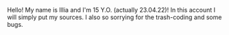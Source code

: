 Hello! My name is Illia and I'm 15 Y.O. (actually 23.04.22)!
In this account I will simply put my sources.
I also so sorrying for the trash-coding and some bugs.
